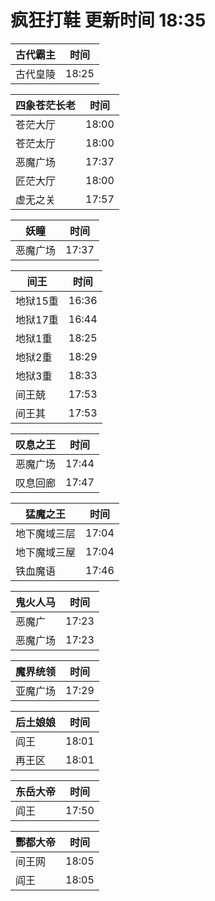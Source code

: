 # 疯狂打鞋 更新时间 18:35

| 古代霸主   | 时间    |
|--------|-------|
| 古代皇陵 | 18:25 |

| 四象苍茫长老   | 时间    |
|--------|-------|
| 苍茫大厅 | 18:00 |
| 苍茫太厅 | 18:00 |
| 恶魔广场 | 17:37 |
| 匠茫大厅 | 18:00 |
| 虚无之关 | 17:57 |

| 妖瞳   | 时间    |
|--------|-------|
| 恶魔广场 | 17:37 |

| 间王   | 时间    |
|--------|-------|
| 地狱15重 | 16:36 |
| 地狱17重 | 16:44 |
| 地狱1重 | 18:25 |
| 地狱2重 | 18:29 |
| 地狱3重 | 18:33 |
| 间王兢 | 17:53 |
| 间王其 | 17:53 |

| 叹息之王   | 时间    |
|--------|-------|
| 恶魔广场 | 17:44 |
| 叹息回廊 | 17:47 |

| 猛魔之王   | 时间    |
|--------|-------|
| 地下魔域三层 | 17:04 |
| 地下魔域三屋 | 17:04 |
| 铁血魔语 | 17:46 |

| 鬼火人马   | 时间    |
|--------|-------|
| 恶魔广 | 17:23 |
| 恶魔广场 | 17:23 |

| 魔界统领   | 时间    |
|--------|-------|
| 亚魔广场 | 17:29 |

| 后土娘娘   | 时间    |
|--------|-------|
| 阎王 | 18:01 |
| 再王区 | 18:01 |

| 东岳大帝   | 时间    |
|--------|-------|
| 阎王 | 17:50 |

| 酆都大帝   | 时间    |
|--------|-------|
| 间王网 | 18:05 |
| 阎王 | 18:05 |